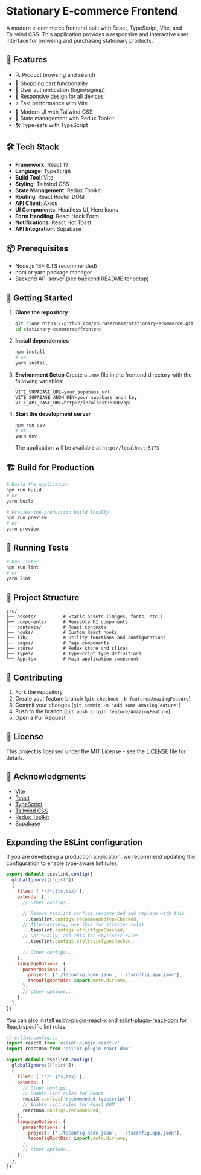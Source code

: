 # Stationary E-commerce Frontend

A modern e-commerce frontend built with React, TypeScript, Vite, and Tailwind CSS. This application provides a responsive and interactive user interface for browsing and purchasing stationary products.

## 🚀 Features

- 🔍 Product browsing and search
- 🛒 Shopping cart functionality
- 🔐 User authentication (login/signup)
- 📱 Responsive design for all devices
- ⚡ Fast performance with Vite
- 🎨 Modern UI with Tailwind CSS
- 🔄 State management with Redux Toolkit
- 🛠️ Type-safe with TypeScript

## 🛠️ Tech Stack

- **Framework**: React 19
- **Language**: TypeScript
- **Build Tool**: Vite
- **Styling**: Tailwind CSS
- **State Management**: Redux Toolkit
- **Routing**: React Router DOM
- **API Client**: Axios
- **UI Components**: Headless UI, Hero Icons
- **Form Handling**: React Hook Form
- **Notifications**: React Hot Toast
- **API Integration**: Supabase

## 📦 Prerequisites

- Node.js 18+ (LTS recommended)
- npm or yarn package manager
- Backend API server (see backend README for setup)

## 🚀 Getting Started

1. **Clone the repository**
   ```bash
   git clone https://github.com/yourusername/stationary-ecommerce.git
   cd stationary-ecommerce/frontend
   ```

2. **Install dependencies**
   ```bash
   npm install
   # or
   yarn install
   ```

3. **Environment Setup**
   Create a `.env` file in the frontend directory with the following variables:
   ```env
   VITE_SUPABASE_URL=your_supabase_url
   VITE_SUPABASE_ANON_KEY=your_supabase_anon_key
   VITE_API_BASE_URL=http://localhost:5000/api
   ```

4. **Start the development server**
   ```bash
   npm run dev
   # or
   yarn dev
   ```
   The application will be available at `http://localhost:5173`

## 🏗️ Build for Production

```bash
# Build the application
npm run build
# or
yarn build

# Preview the production build locally
npm run preview
# or
yarn preview
```

## 🧪 Running Tests

```bash
# Run linter
npm run lint
# or
yarn lint
```

## 📁 Project Structure

```
src/
├── assets/          # Static assets (images, fonts, etc.)
├── components/      # Reusable UI components
├── contexts/        # React contexts
├── hooks/           # Custom React hooks
├── lib/             # Utility functions and configurations
├── pages/           # Page components
├── store/           # Redux store and slices
├── types/           # TypeScript type definitions
└── App.tsx          # Main application component
```

## 🤝 Contributing

1. Fork the repository
2. Create your feature branch (`git checkout -b feature/AmazingFeature`)
3. Commit your changes (`git commit -m 'Add some AmazingFeature'`)
4. Push to the branch (`git push origin feature/AmazingFeature`)
5. Open a Pull Request

## 📄 License

This project is licensed under the MIT License - see the [LICENSE](LICENSE) file for details.

## 🙏 Acknowledgments

- [Vite](https://vitejs.dev/)
- [React](https://reactjs.org/)
- [TypeScript](https://www.typescriptlang.org/)
- [Tailwind CSS](https://tailwindcss.com/)
- [Redux Toolkit](https://redux-toolkit.js.org/)
- [Supabase](https://supabase.com/)

## Expanding the ESLint configuration

If you are developing a production application, we recommend updating the configuration to enable type-aware lint rules:

```js
export default tseslint.config([
  globalIgnores(['dist']),
  {
    files: ['**/*.{ts,tsx}'],
    extends: [
      // Other configs...

      // Remove tseslint.configs.recommended and replace with this
      ...tseslint.configs.recommendedTypeChecked,
      // Alternatively, use this for stricter rules
      ...tseslint.configs.strictTypeChecked,
      // Optionally, add this for stylistic rules
      ...tseslint.configs.stylisticTypeChecked,

      // Other configs...
    ],
    languageOptions: {
      parserOptions: {
        project: ['./tsconfig.node.json', './tsconfig.app.json'],
        tsconfigRootDir: import.meta.dirname,
      },
      // other options...
    },
  },
])
```

You can also install [eslint-plugin-react-x](https://github.com/Rel1cx/eslint-react/tree/main/packages/plugins/eslint-plugin-react-x) and [eslint-plugin-react-dom](https://github.com/Rel1cx/eslint-react/tree/main/packages/plugins/eslint-plugin-react-dom) for React-specific lint rules:

```js
// eslint.config.js
import reactX from 'eslint-plugin-react-x'
import reactDom from 'eslint-plugin-react-dom'

export default tseslint.config([
  globalIgnores(['dist']),
  {
    files: ['**/*.{ts,tsx}'],
    extends: [
      // Other configs...
      // Enable lint rules for React
      reactX.configs['recommended-typescript'],
      // Enable lint rules for React DOM
      reactDom.configs.recommended,
    ],
    languageOptions: {
      parserOptions: {
        project: ['./tsconfig.node.json', './tsconfig.app.json'],
        tsconfigRootDir: import.meta.dirname,
      },
      // other options...
    },
  },
])
```
